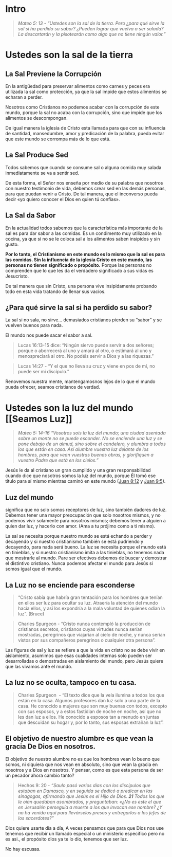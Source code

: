 # Intro

> _Mateo 5: 13 - “Ustedes son la sal de la tierra. Pero ¿para qué sirve la sal si ha perdido su sabor? ¿Pueden lograr que vuelva a ser salada? La descartarán y la pisotearán como algo que no tiene ningún valor.”_

# **Ustedes son la sal de la tierra**

## La Sal Previene la Corrupción

En la antigüedad para preservar alimentos como carnes y peces era utilizada la sal como protección, ya que la sal impide que estos alimentos se echaran a perder.

Nosotros como Cristianos no podemos acabar con la corrupción de este mundo, porque la sal no acaba con la corrupción, sino que impide que los alimentos se descompongan.

De igual manera la iglesia de Cristo esta llamada para que con su influencia de santidad, mansedumbre, amor y predicación de la palabra, pueda evitar que este mundo se corrompa más de lo que está.

## La Sal Produce Sed

Todos sabemos que cuando se consume sal o alguna comida muy salada inmediatamente se va a sentir sed.

De esta forma, el Señor nos enseña por medio de su palabra que nosotros con nuestro testimonio de vida, debemos crear sed en las demás personas, para que puedan venir a Cristo. De tal manera, que el inconverso pueda decir «yo quiero conocer el Dios en quien tú confías».

## La Sal da Sabor

En la actualidad todos sabemos que la característica más importante de la sal es para dar sabor a las comidas. Es un condimento muy utilizado en la cocina, ya que si no se le coloca sal a los alimentos saben insípidos y sin gusto.

**Por lo tanto, el Cristianismo en este mundo es lo mismo que la sal es para las comidas. Sin la influencia de la iglesia Cristo en este mundo, las personas no tienen significado o propósito.** Porque las personas no comprenden que lo que les da el verdadero significado a sus vidas es Jesucristo.

De tal manera que sin Cristo, una persona vive insipidamente probando todo en esta vida tratando de llenar sus vacíos.

## ¿Para qué sirve la sal si ha perdido su sabor?

La sal si no sala, no sirve… demasiados cristianos pierden su “sabor” y se vuelven buenos para nada.

El mundo nos puede sacar el sabor a sal.

> Lucas 16:13-15 dice: “Ningún siervo puede servir a dos señores; porque o aborrecerá al uno y amará al otro, o estimará al uno y menospreciará al otro. No podéis servir a Dios y a las riquezas.”

> Lucas 14:27 - “Y el que no lleva su cruz y viene en pos de mí, no puede ser mi discípulo.”

Renovemos nuestra mente, mantengamosnos lejos de lo que el mundo pueda ofrecer, seamos cristianos de verdad.

# **Ustedes son la luz del mundo** [[Seamos Luz]]

> _Mateo 5: 14-16 “Vosotros sois la luz del mundo; una ciudad asentada sobre un monte no se puede esconder. No se enciende una luz y se pone debajo de un almud, sino sobre el candelero, y alumbra a todos los que están en casa. Así alumbre vuestra luz delante de los hombres, para que vean vuestras buenas obras, y glorifiquen a vuestro Padre que está en los cielos.”_

Jesús le da al cristiano un gran cumplido y una gran responsabilidad cuando dice que nosotros somos la luz del mundo, porque Él tomó ese título para sí mismo mientras caminó en este mundo ([Juan 8:12](https://www.blueletterbible.org/search/preSearch.cfm?Criteria=Juan+8.12&t=RVR60) y [Juan 9:5](https://www.blueletterbible.org/search/preSearch.cfm?Criteria=Juan+9.5&t=RVR60)).

## Luz del mundo

significa que no solo somos receptores de luz, sino también dadores de luz. Debemos tener una mayor preocupación que solo nosotros mismos, y no podemos vivir solamente para nosotros mismos; debemos tener a alguien a quien dar luz, y hacerlo con amor. (Ama a tu prójimo como a ti mismo).

La sal se necesita porque nuestro mundo se está echando a perder y decayendo y si nuestro cristianismo también se está pudriendo y decayendo, para nada será bueno. La luz se necesita porque el mundo está en tinieblas, y si nuestro cristianismo imita a las tinieblas, no tenemos nada que mostrarle al mundo. Pare ser efectivos debemos de buscar y demostrar el distintivo cristiano. Nunca podemos afectar el mundo para Jesús si somos igual que el mundo.

## La Luz no se enciende para esconderse

> “Cristo sabía que habría gran tentación para los hombres que tenían en ellos ser luz para ocultar su luz. Atraería la atención del mundo hacia ellos, y así los expondría a la mala voluntad de quienes odian la luz”. (Bruce)

> Charles Spurgeon - “Cristo nunca contempló la producción de cristianos secretos, cristianos cuyas virtudes nunca serían mostradas, peregrinos que viajarían al cielo de noche, y nunca serían vistos por sus compañeros peregrinos o cualquier otra persona”.

Las figuras de sal y luz se refiere a que la vida en cristo no se debe vivir en aislamiento, asumimos que esas cualidades internas solo pueden ser desarrolladas o demostradas en aislamiento del mundo, pero Jesús quiere que las vivamos ante el mundo.

## La luz no se oculta, tampoco en tu casa.

> Charles Spurgeon  - “El texto dice que la vela ilumina a todos los que están en la casa. Algunos profesores dan luz solo a una parte de la casa. He conocido a mujeres que son muy buenas con todos, excepto con sus esposos, y a estos fastidian de noche en noche, así que no les dan luz a ellos. He conocido a esposos tan a menudo en juntas que descuidan su hogar y, por lo tanto, sus esposas extrañan la luz”.

## El objetivo de nuestro alumbre es que vean la gracia De Dios en nosotros.

El objetivo de nuestro alumbre no es que los hombres vean lo bueno que somos, ni siquiera que nos vean en absoluto, sino que vean la gracia en nosotros y a Dios en nosotros. Y pensar, como es que esta persona de ser un pecador ahora cambio tanto?

> Hechos 9: 20 - _“Saulo pasó varios días con los discípulos que estaban en Damasco, y en seguida se dedicó a predicar en las sinagogas, afirmando que Jesús es el Hijo de Dios. **21** Todos los que le oían quedaban asombrados, y preguntaban: «¿No es este el que en Jerusalén perseguía a muerte a los que invocan ese nombre? ¿Y no ha venido aquí para llevárselos presos y entregarlos a los jefes de los sacerdotes?”_

Dios quiere usarte dia a día, A veces pensamos que para que Dios nos use tenemos que recibir un llamado especial o un ministerio especifico pero no es asi., el propósito dios ya te lo dio, tenemos que ser luz.

No hay escusas.